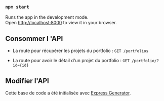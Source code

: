 ### `npm start`

Runs the app in the development mode.\
Open [http://localhost:8000](http://localhost:8000) to view it in your browser.

## Consommer l 'API

- La route pour récupérer les projets du portfolio :
`GET /portfolios`

- La route pour avoir le détail d'un projet du portfolio :
`GET /portfolio/?id={id}`


## Modifier l'API

Cette base de code a été initialisée avec [Express Generator](https://expressjs.com/fr/starter/generator.html).